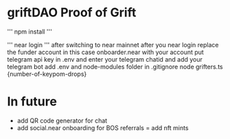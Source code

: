 # griftDAO Proof of Grift
'''
npm install
'''

'''
near login 
'''
after switching to near mainnet
after you near login replace the funder account in this case onboarder.near with your account
put telegram api key in .env and enter your telegram chatid and add your telegram bot
add .env and node-modules folder in .gitignore
node grifters.ts {number-of-keypom-drops}


# In future
- add QR code generator for chat
- add social.near onboarding for BOS referrals
= add nft mints
